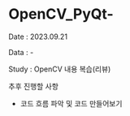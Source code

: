 # OpenCV_PyQt-
Date : 2023.09.21

Data : -

Study : OpenCV 내용 복습(리뷰)

추후 진행할 사항

- 코드 흐름 파악 및 코드 만들어보기
